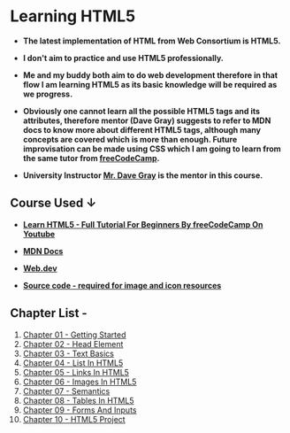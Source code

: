 # Learning HTML5

- **The latest implementation of HTML from Web Consortium is HTML5.**

- **I don't aim to practice and use HTML5 professionally.**

- **Me and my buddy both aim to do web development therefore in that flow I am learning HTML5 as its basic knowledge will be required as we progress.**

- **Obviously one cannot learn all the possible HTML5 tags and its attributes, therefore mentor (Dave Gray) suggests to refer to MDN docs to know more about different HTML5 tags, although many concepts are covered which is more than enough. Future improvisation can be made using CSS which I am going to learn from the same tutor from [freeCodeCamp](https://freecodecamp.org/).**

- **University Instructor [Mr. Dave Gray](https://github.com/gitdagray) is the mentor in this course.**

## Course Used &darr;

- **[Learn HTML5 - Full Tutorial For Beginners By freeCodeCamp On Youtube](https://youtu.be/kUMe1FH4CHE)**

- **[MDN Docs](https://developer.mozilla.org/en-US/docs/Learn_web_development/Core/Structuring_content)**

- **[Web.dev](https://web.dev)**

- **[Source code - required for image and icon resources](https://github.com/gitdagray/html_course)**

## Chapter List -

1. [Chapter 01 - Getting Started](https://github.com/thisisRounakSingh/Learn-HTML/tree/HTML-Project/lesson-01/)
2. [Chapter 02 - Head Element](https://github.com/thisisRounakSingh/Learn-HTML/tree/HTML-Project/lesson-02/)
3. [Chapter 03 - Text Basics](https://github.com/thisisRounakSingh/Learn-HTML/tree/HTML-Project/lesson-03/)
4. [Chapter 04 - List In HTML5](https://github.com/thisisRounakSingh/Learn-HTML/tree/HTML-Project/lesson-04/)
5. [Chapter 05 - Links In HTML5](https://github.com/thisisRounakSingh/Learn-HTML/tree/HTML-Project/lesson-05/)
6. [Chapter 06 - Images In HTML5](https://github.com/thisisRounakSingh/Learn-HTML/tree/HTML-Project/lesson-06/)
7. [Chapter 07 - Semantics](https://github.com/thisisRounakSingh/Learn-HTML/tree/HTML-Project/lesson-07/)
8. [Chapter 08 - Tables In HTML5](https://github.com/thisisRounakSingh/Learn-HTML/tree/HTML-Project/lesson-08/)
9. [Chapter 09 - Forms And Inputs](https://github.com/thisisRounakSingh/Learn-HTML/tree/HTML-Project/lesson-09/)
10. [Chapter 10 - HTML5 Project](https://github.com/thisisRounakSingh/Learn-HTML/tree/HTML-Project/HTML_Project/)
